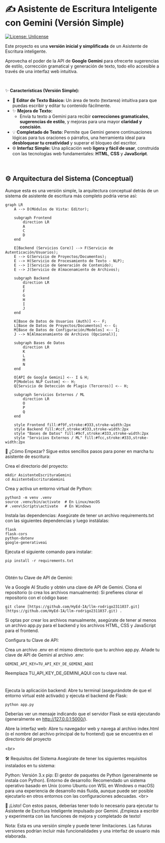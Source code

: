 
# ✍️ Asistente de Escritura Inteligente con Gemini (Versión Simple)

[![License: Unlicense](https://img.shields.io/badge/license-Unlicense-lightgrey.svg)](http://unlicense.org/)

Este proyecto es una **versión inicial y simplificada** de un Asistente de Escritura inteligente.

Aprovecha el poder de la API de **Google Gemini** para ofrecerte sugerencias de estilo, corrección gramatical y generación de texto, todo ello accesible a través de una interfaz web intuitiva.

<br>

✨ **Características (Versión Simple):**

* 📝 **Editor de Texto Básico:** Un área de texto (textarea) intuitiva para que puedas escribir y editar tu contenido fácilmente.
* ✨ **Mejora de Texto:**
    * Envía tu texto a Gemini para recibir **correcciones gramaticales**, **sugerencias de estilo**, y mejoras para una mayor **claridad y concisión**.
* 💡 **Completado de Texto:** Permite que Gemini genere continuaciones lógicas para tus oraciones o párrafos, una herramienta ideal para **desbloquear tu creatividad** y superar el bloqueo del escritor.
* 🌐 **Interfaz Simple:** Una aplicación web **ligera y fácil de usar**, construida con las tecnologías web fundamentales: **HTML**, **CSS** y **JavaScript**.

<br>

## ⚙️ Arquitectura del Sistema (Conceptual)

Aunque esta es una versión simple, la arquitectura conceptual detrás de un sistema de asistente de escritura más completo podría verse así:

```
graph LR
    A --> D(Módulos de Vista: Editor);

    subgraph Frontend
        direction LR
        A
        C
        D
    end

    E[Backend (Servicios Core)] --> F(Servicio de Autenticación/Usuarios);
    E --> G(Servicio de Proyectos/Documentos);
    E --> H(Servicio de Procesamiento de Texto - NLP);
    E --> I(Servicio de Generación de Contenido);
    E --> J(Servicio de Almacenamiento de Archivos);

    subgraph Backend
        direction LR
        E
        F
        G
        H
        I
        J
    end

    K[Base de Datos de Usuarios (Auth)] <-- F;
    L[Base de Datos de Proyectos/Documentos] <-- G;
    M[Base de Datos de Configuración/Modelos] <-- I;
    J --> N[Almacenamiento de Archivos (Opcional)];

    subgraph Bases de Datos
        direction LR
        K
        L
        M
        N
    end

    O[API de Google Gemini] <-- I & H;
    P[Modelos NLP Custom] <-- H;
    Q[Servicio de Detección de Plagio (Terceros)] <-- H;

    subgraph Servicios Externos / ML
        direction LR
        O
        P
        Q
    end

    style Frontend fill:#f9f,stroke:#333,stroke-width:2px
    style Backend fill:#ccf,stroke:#333,stroke-width:2px
    style "Bases de Datos" fill:#9cf,stroke:#333,stroke-width:2px
    style "Servicios Externos / ML" fill:#fcc,stroke:#333,stroke-width:2px
```

🚀 ¿Cómo Empezar?
Sigue estos sencillos pasos para poner en marcha tu asistente de escritura:

Crea el directorio del proyecto:

```
mkdir AsistenteEscrituraGemini
cd AsistenteEscrituraGemini

```

Crea y activa un entorno virtual de Python:
```
python3 -m venv .venv
source .venv/bin/activate  # En Linux/macOS
# .venv\Scripts\activate   # En Windows
```

Instala las dependencias: Asegúrate de tener un archivo requirements.txt con las siguientes dependencias y luego instálalas:
```
flask
flask-cors
python-dotenv
google-generativeai
```

Ejecuta el siguiente comando para instalar:
```
pip install -r requirements.txt
```

#
Obtén tu Clave de API de Gemini:

Ve a Google AI Studio y obtén una clave de API de Gemini.
Clona el repositorio (o crea los archivos manualmente):
Si prefieres clonar el repositorio con el código base:
```
git clone [https://github.com/HyEd-IA/llm-rodrigo2311037.git](https://github.com/HyEd-IA/llm-rodrigo2311037.git) .
```

Si optas por crear los archivos manualmente, asegúrate de tener al menos un archivo app.py para el backend y los archivos HTML, CSS y JavaScript para el frontend.

Configura tu Clave de API:

Crea un archivo .env en el mismo directorio que tu archivo app.py.
Añade tu clave de API de Gemini al archivo .env:
```
GEMINI_API_KEY=TU_API_KEY_DE_GEMINI_AQUI
```
Reemplaza TU_API_KEY_DE_GEMINI_AQUI con tu clave real.

#
Ejecuta la aplicación backend:
Abre tu terminal (asegurándote de que el entorno virtual esté activado) y ejecuta el backend de Flask:
```
python app.py
```
Deberías ver un mensaje indicando que el servidor Flask se está ejecutando (generalmente en http://127.0.0.1:5000/).

Abre la interfaz web: Abre tu navegador web y navega al archivo index.html (o el nombre del archivo principal de tu frontend) que se encuentra en el directorio del proyecto


&lt;br>

🛠️ Requisitos del Sistema
Asegúrate de tener los siguientes requisitos instalados en tu sistema:

Python: Versión 3.x
pip: El gestor de paquetes de Python (generalmente se instala con Python).
Entorno de desarrollo: Recomendado un sistema operativo basado en Unix (como Ubuntu con WSL en Windows o macOS) para una experiencia de desarrollo más fluida, aunque puede ser posible ejecutarlo en otros entornos con las configuraciones adecuadas.
&lt;br>

🚀 ¡Listo!
Con estos pasos, deberías tener todo lo necesario para ejecutar tu Asistente de Escritura Inteligente impulsado por Gemini. ¡Empieza a escribir y experimenta con las funciones de mejora y completado de texto!

Nota: Esta es una versión simple y puede tener limitaciones. Las futuras versiones podrían incluir más funcionalidades y una interfaz de usuario más elaborada.
